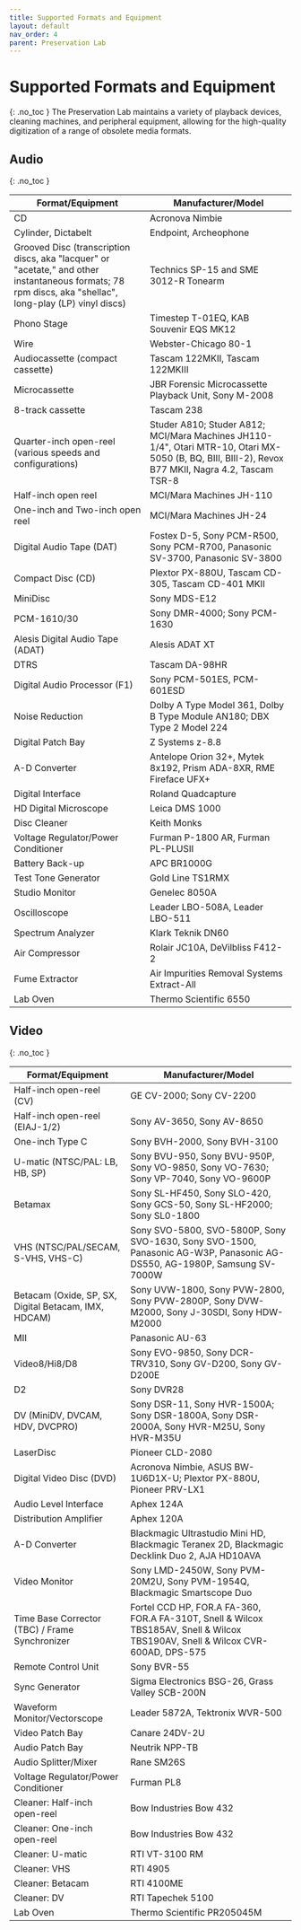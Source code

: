 ```yaml
---
title: Supported Formats and Equipment
layout: default
nav_order: 4
parent: Preservation Lab
---
```



# Supported Formats and Equipment
{: .no_toc }
The Preservation Lab maintains a variety of playback devices, cleaning machines, and peripheral equipment, allowing for the high-quality digitization of a range of obsolete media formats.

## Audio
{: .no_toc }

| **Format/Equipment** | **Manufacturer/Model** |
|   -----          |     -----      |  
|   CD      |  Acronova Nimbie |
|   Cylinder, Dictabelt      |  Endpoint, Archeophone |
|   Grooved Disc (transcription discs, aka "lacquer" or "acetate," and other instantaneous formats; 78 rpm discs, aka "shellac", long-play (LP) vinyl discs)      |  Technics SP-15 and SME 3012-R Tonearm |
|   Phono Stage      |  Timestep T-01EQ, KAB Souvenir EQS MK12 |
|   Wire      |  Webster-Chicago 80-1 |
|   Audiocassette (compact cassette)     |  Tascam 122MKII, Tascam 122MKIII |
|   Microcassette      |  JBR Forensic Microcassette Playback Unit, Sony M-2008 |
| 8-track cassette    | Tascam 238  |
|   Quarter-inch open-reel (various speeds and configurations)     |  Studer A810; Studer A812; MCI/Mara Machines JH110-1/4", Otari MTR-10, Otari MX-5050 (B, BQ, BIII, BIII-2), Revox B77 MKII, Nagra 4.2, Tascam TSR-8 |
|   Half-inch open reel      |  MCI/Mara Machines JH-110 |
|   One-inch and Two-inch open reel      |  MCI/Mara Machines JH-24 |
|   Digital Audio Tape (DAT)      |  Fostex D-5, Sony PCM-R500, Sony PCM-R700, Panasonic SV-3700, Panasonic SV-3800 |
|   Compact Disc (CD)      |  Plextor PX-880U, Tascam CD-305, Tascam CD-401 MKII |
|   MiniDisc     |  Sony MDS-E12 |
|  PCM-1610/30     |  Sony DMR-4000; Sony PCM-1630 |
|   Alesis Digital Audio Tape (ADAT)     |  Alesis ADAT XT |
|   DTRS     |  Tascam DA-98HR |
|   Digital Audio Processor (F1)      |  Sony PCM-501ES, PCM-601ESD |
|   Noise Reduction      |  Dolby A Type Model 361, Dolby B Type Module AN180; DBX Type 2 Model 224 |
|   Digital Patch Bay      |  Z Systems z-8.8 |
|   A-D Converter      |  Antelope Orion 32+, Mytek 8x192, Prism ADA-8XR, RME Fireface UFX+ |
|   Digital Interface     |  Roland Quadcapture |
|   HD Digital Microscope      |  Leica DMS 1000 |
|   Disc Cleaner      |  Keith Monks |
|   Voltage Regulator/Power Conditioner      |  Furman P-1800 AR, Furman PL-PLUSII |
|   Battery Back-up      |  APC BR1000G |
|   Test Tone Generator      |  Gold Line TS1RMX |
|   Studio Monitor      |  Genelec 8050A |
|   Oscilloscope      |  Leader LBO-508A, Leader LBO-511 |
|   Spectrum Analyzer      |  Klark Teknik DN60 |
|   Air Compressor      |  Rolair JC10A, DeVilbliss F412-2 |
|   Fume Extractor      |  Air Impurities Removal Systems Extract-All |
|   Lab Oven      |  Thermo Scientific 6550 |

## Video
{: .no_toc }

| **Format/Equipment** | **Manufacturer/Model** |
|   -----          |     -----      |  
|   Half-inch open-reel (CV)    |  GE CV-2000; Sony CV-2200 |
|   Half-inch open-reel (EIAJ-1/2)      |  Sony AV-3650, Sony AV-8650 |
|   One-inch Type C      | Sony BVH-2000, Sony BVH-3100 |
|   U-matic (NTSC/PAL: LB, HB, SP)      |  Sony BVU-950, Sony BVU-950P, Sony VO-9850, Sony VO-7630; Sony VP-7040, Sony VO-9600P |
|   Betamax      |  Sony SL-HF450, Sony SLO-420, Sony GCS-50, Sony SL-HF2000; Sony SL0-1800 |
|   VHS (NTSC/PAL/SECAM, S-VHS, VHS-C)      |  Sony SVO-5800, SVO-5800P, Sony SVO-1630, Sony SVO-1500, Panasonic AG-W3P, Panasonic AG-DS550, AG-1980P, Samsung SV-7000W |
|   Betacam (Oxide, SP, SX, Digital Betacam, IMX, HDCAM)      |  Sony UVW-1800, Sony PVW-2800, Sony PVW-2800P, Sony DVW-M2000, Sony J-30SDI, Sony HDW-M2000 |
|   MII      |  Panasonic AU-63 |
|   Video8/Hi8/D8      |  Sony EVO-9850, Sony DCR-TRV310, Sony GV-D200, Sony GV-D200E |
|   D2      |  Sony DVR28 |
|   DV (MiniDV, DVCAM, HDV, DVCPRO)      |  Sony DSR-11, Sony HVR-1500A; Sony DSR-1800A, Sony DSR-2000A, Sony HVR-M25U, Sony HVR-M35U |
|   LaserDisc      |  Pioneer CLD-2080 |
|   Digital Video Disc (DVD)      |  Acronova Nimbie, ASUS BW-1U6D1X-U; Plextor PX-880U, Pioneer PRV-LX1 |
|   Audio Level Interface      |  Aphex 124A |
|   Distribution Amplifier      |  Aphex 120A |
|   A-D Converter      |  Blackmagic Ultrastudio Mini HD, Blackmagic Teranex 2D, Blackmagic Decklink Duo 2, AJA HD10AVA |
|   Video Monitor      |  Sony LMD-2450W, Sony PVM-20M2U, Sony PVM-1954Q, Blackmagic Smartscope Duo |
|   Time Base Corrector (TBC) / Frame Synchronizer      |  Fortel CCD HP, FOR.A FA-360, FOR.A FA-310T, Snell & Wilcox TBS185AV, Snell & Wilcox TBS190AV, Snell & Wilcox CVR-600AD, DPS-575 |
|   Remote Control Unit      |  Sony BVR-55 |
|   Sync Generator      |  Sigma Electronics BSG-26, Grass Valley SCB-200N |
|   Waveform Monitor/Vectorscope     |  Leader 5872A, Tektronix WVR-500|
|   Video Patch Bay      |  Canare 24DV-2U |
|   Audio Patch Bay      |  Neutrik NPP-TB |
|   Audio Splitter/Mixer      |  Rane SM26S |
|   Voltage Regulator/Power Conditioner      |  Furman PL8 |
|   Cleaner: Half-inch open-reel   |  Bow Industries Bow 432 |
|   Cleaner: One-inch open-reel   |  Bow Industries Bow 432 |
|   Cleaner: U-matic      |  RTI VT-3100 RM |
|   Cleaner: VHS      |  RTI 4905 |
|   Cleaner: Betacam      |  RTI 4100ME |
|   Cleaner: DV      |  RTI Tapechek 5100 |
|   Lab Oven      |  Thermo Scientific PR205045M |
